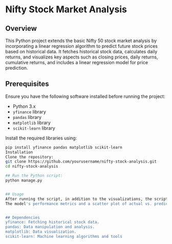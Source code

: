 # Nifty Stock Market Analysis

## Overview

This Python project extends the basic Nifty 50 stock market analysis by incorporating a linear regression algorithm to predict future stock prices based on historical data. It fetches historical stock data, calculates daily returns, and visualizes key aspects such as closing prices, daily returns, cumulative returns, and includes a linear regression model for price prediction.

## Prerequisites

Ensure you have the following software installed before running the project:

- Python 3.x
- `yfinance` library
- `pandas` library
- `matplotlib` library
- `scikit-learn` library

Install the required libraries using:

```bash
pip install yfinance pandas matplotlib scikit-learn
Installation
Clone the repository:
git clone https://github.com/yourusername/nifty-stock-analysis.git
cd nifty-stock-analysis

## Run the Python script:
python manage.py


## Usage
After running the script, in addition to the visualizations, the script will now train a linear regression model to predict closing prices.
The model's performance metrics and a scatter plot of actual vs. predicted closing prices will be displayed.


## Dependencies
yfinance: Fetching historical stock data.
pandas: Data manipulation and analysis.
matplotlib: Data visualization.
scikit-learn: Machine learning algorithms and tools
